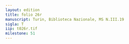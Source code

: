 ```yaml
---
layout: edition
title: folio 26r
manuscript: Turin, Biblioteca Nazionale, MS N.III.19
sigla: T
iip: t026r.tif
milestone: 51
---
```

